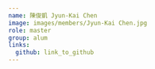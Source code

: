 ```yaml
---
name: 陳俊凱 Jyun-Kai Chen 
image: images/members/Jyun-Kai Chen.jpg 
role: master
group: alum
links:
  github: link_to_github 
---
```

